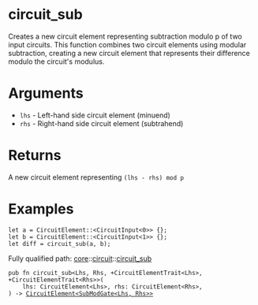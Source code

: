 # circuit_sub

Creates a new circuit element representing subtraction modulo p of two input circuits.
This function combines two circuit elements using modular subtraction, creating a new circuit
element that represents their difference modulo the circuit's modulus.
# Arguments

- `lhs` - Left-hand side circuit element (minuend)
- `rhs` - Right-hand side circuit element (subtrahend)
# Returns

A new circuit element representing `(lhs - rhs) mod p`
# Examples

```cairo
let a = CircuitElement::<CircuitInput<0>> {};
let b = CircuitElement::<CircuitInput<1>> {};
let diff = circuit_sub(a, b);
```

Fully qualified path: [core](./core.md)::[circuit](./core-circuit.md)::[circuit_sub](./core-circuit-circuit_sub.md)

<pre><code class="language-cairo">pub fn circuit_sub&lt;Lhs, Rhs, +CircuitElementTrait&lt;Lhs&gt;, +CircuitElementTrait&lt;Rhs&gt;&gt;(
    lhs: CircuitElement&lt;Lhs&gt;, rhs: CircuitElement&lt;Rhs&gt;,
) -&gt; <a href="core-circuit-CircuitElement.html">CircuitElement&lt;SubModGate&lt;Lhs, Rhs&gt;&gt;</a></code></pre>


